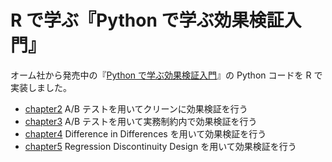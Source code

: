# R で学ぶ『Python で学ぶ効果検証入門』

オーム社から発売中の『[Python で学ぶ効果検証入門](https://www.ohmsha.co.jp/book/9784274231162/)』の Python コードを R で実装しました。

- [chapter2](./chapter2.md) A/B テストを用いてクリーンに効果検証を行う
- [chapter3](./chapter3.md) A/B テストを用いて実務制約内で効果検証を行う
- [chapter4](./chapter4.md) Difference in Differences を用いて効果検証を行う
- [chapter5](./chapter5.md) Regression Discontinuity Design を用いて効果検証を行う
